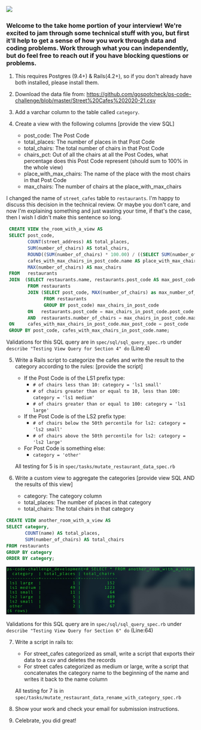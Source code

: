 ![](https://assets-global.website-files.com/5b69e8315733f2850ec22669/5b749a4663ff82be270ff1f5_GSC%20Lockup%20(Orange%20%3A%20Black).svg)

### Welcome to the take home portion of your interview! We're excited to jam through some technical stuff with you, but first it'll help to get a sense of how you work through data and coding problems. Work through what you can independently, but do feel free to reach out if you have blocking questions or problems.

1) This requires Postgres (9.4+) & Rails(4.2+), so if you don't already have both installed, please install them.

2) Download the data file from: https://github.com/gospotcheck/ps-code-challenge/blob/master/Street%20Cafes%202020-21.csv

3) Add a varchar column to the table called `category`.

4) Create a view with the following columns [provide the view SQL]  
    - post_code: The Post Code  
    - total_places: The number of places in that Post Code  
    - total_chairs: The total number of chairs in that Post Code  
    - chairs_pct: Out of all the chairs at all the Post Codes, what percentage does this Post Code represent (should sum to 100% in the whole view)  
    - place_with_max_chairs: The name of the place with the most chairs in that Post Code  
    - max_chairs: The number of chairs at the place_with_max_chairs  

  I changed the name of `street_cafes` table to `restaurants`.
  I'm happy to discuss this decision in the technical review.
  Or maybe you don't care, and now I'm explaining something and just wasting
  your time, if that's the case, then I wish I didn't make this sentence so long.

```sql
 CREATE VIEW the_room_with_a_view AS
 SELECT post_code,
        COUNT(street_address) AS total_places,
        SUM(number_of_chairs) AS total_chairs,
        ROUND((SUM(number_of_chairs) * 100.00) / ((SELECT SUM(number_of_chairs) FROM restaurants) * 100.00) * 100, 2) AS chairs_pct,
        cafes_with_max_chairs_in_post_code.name AS place_with_max_chairs,
        MAX(number_of_chairs) AS max_chairs
 FROM   restaurants
 JOIN  (SELECT restaurants.name, restaurants.post_code AS max_post_code
        FROM restaurants
        JOIN (SELECT post_code, MAX(number_of_chairs) as max_number_of_chairs
              FROM restaurants
              GROUP BY post_code) max_chairs_in_post_code
        ON   restaurants.post_code = max_chairs_in_post_code.post_code
        AND  restaurants.number_of_chairs = max_chairs_in_post_code.max_number_of_chairs) cafes_with_max_chairs_in_post_code
 ON     cafes_with_max_chairs_in_post_code.max_post_code = post_code
 GROUP BY post_code, cafes_with_max_chairs_in_post_code.name;
```

Validations for this SQL query are in `spec/sql/sql_query_spec.rb` under
`describe "Testing View Query for Section 4" do` (Line:4)

5) Write a Rails script to categorize the cafes and write the result to the category according to the rules: [provide the script]  
    - If the Post Code is of the LS1 prefix type:  
        - `# of chairs less than 10: category = 'ls1 small'`  
        - `# of chairs greater than or equal to 10, less than 100: category = 'ls1 medium'`  
        - `# of chairs greater than or equal to 100: category = 'ls1 large' `  
    - If the Post Code is of the LS2 prefix type:  
        - `# of chairs below the 50th percentile for ls2: category = 'ls2 small'`  
        - `# of chairs above the 50th percentile for ls2: category = 'ls2 large'`  
    - For Post Code is something else:  
      - `category = 'other'`  

    All testing for 5 is in `spec/tasks/mutate_restaurant_data_spec.rb`

6) Write a custom view to aggregate the categories [provide view SQL AND the results of this view]
    - category: The category column
    - total_places: The number of places in that category
    - total_chairs: The total chairs in that category
```sql
CREATE VIEW another_room_with_a_view AS
SELECT category,
       COUNT(name) AS total_places,
       SUM(number_of_chairs) AS total_chairs
FROM restaurants
GROUP BY category
ORDER BY category;
```
![SQL Query Results](public/sql_query_results.jpg)

Validations for this SQL query are in `spec/sql/sql_query_spec.rb` under
`describe "Testing View Query for Section 6" do` (Line:64)

7) Write a script in rails to:
    - For street_cafes categorized as small, write a script that exports their data to a csv and deletes the records
    - For street cafes categorized as medium or large, write a script that concatenates the category name to the beginning of the name and writes it back to the name column

    All testing for 7 is in `spec/tasks/mutate_restaurant_data_rename_with_category_spec.rb`

8) Show your work and check your email for submission instructions.

9) Celebrate, you did great!
